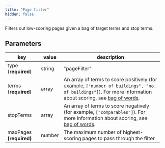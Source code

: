 ```yaml
---
title: "Page filter"
hidden: false
---
```




Filters out low-scoring pages given a bag of target terms and stop terms. 

Parameters
----


| key                    | value   | description                                                      |
| ---------------------- | ------ | ------------------------------------------------------------ |
| type (**required**) | string | "pageFilter"                                                 |
| terms (**required**) | array  | An array of terms to score positively (for example, `["number of buildings", "no. of buildings"]`). For more information about scoring, see [bag of words](doc:bag-of-words). |
| stopTerms            | array  | An array of terms to score negatively (for example, `["comparables"]`). For more information about scoring, see [bag of words](doc:bag-of-words). |
| maxPages **(required)** | number | The maximum number of highest-scoring pages to pass through the filter |

 




